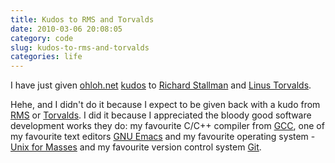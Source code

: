 ```yaml
---
title: Kudos to RMS and Torvalds
date: 2010-03-06 20:08:05
category: code
slug: kudos-to-rms-and-torvalds
categories: life
---
```


I have just given [ohloh.net](https://www.ohloh.net/) [kudos](https://www.ohloh.net/about/kudos) to [Richard Stallman](https://www.ohloh.net/accounts/rms) and [Linus Torvalds](https://www.ohloh.net/accounts/9897).


Hehe, and I didn't do it because I expect to be given back with a kudo from [RMS](http://stallman.org/) or [Torvalds](http://en.wikipedia.org/wiki/Linus_Torvalds). I did it because I appreciated the bloody good software development works they do: my favourite C/C++ compiler from [GCC](https://www.ohloh.net/p/gcc), one of my favourite text editors [GNU Emacs](https://www.ohloh.net/p/emacs) and my favourite operating system - [Unix for Masses](https://www.ohloh.net/p/linux) and my favourite version control system [Git](https://www.ohloh.net/p/git).
